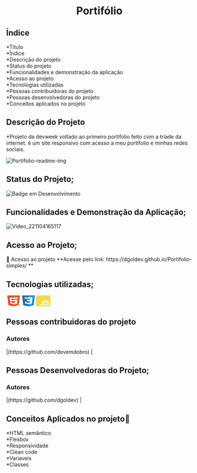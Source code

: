 <h1 align="center"> Portifólio </h1>

<h2>Índice</h2>
*Título<br>
*Índice<br>
*Descrição do projeto<br>
*Status do projeto<br>
*Funcionalidades e demonstração da aplicação<br>
*Acesso ao projeto<br>
*Tecnologias utilizadas<br>
*Pessoas contribuidoras do projeto<br>
*Pessoas desenvolvedoras do projeto<br>
*Conceitos aplicados no projeto<br>


<h2>Descrição do Projeto</h2>
*Projeto da devweek voltado ao primeiro portifolio feito com a tríade da internet. é um site responsivo com acesso a meu portifolio e minhas redes sociais.

![Portifolio-readme-img](https://user-images.githubusercontent.com/77650262/200056948-42df0506-ede4-4e07-b04e-84ae5cf9f3b1.png)

<h2>Status do Projeto;</h2>

![Badge em Desenvolvimento](http://img.shields.io/static/v1?label=STATUS&message=EM%20DESENVOLVIMENTO&color=GREEN&style=for-the-badge)

<h2>Funcionalidades e Demonstração da Aplicação;</h2>

![Video_221104165117](https://user-images.githubusercontent.com/77650262/200069520-5aa8d5d7-1796-4f8e-abe0-d78ed9e79f1d.gif)


<h2>Acesso ao Projeto;</h2>
📁 Acesso ao projeto **Acesse pelo link: https://dgoldev.github.io/Portifolio-simples/ **

<h2>Tecnologias utilizadas;</h2>
<img align="center" alt="HTML" height="30" width="40" src="https://raw.githubusercontent.com/devicons/devicon/master/icons/html5/html5-original.svg"><img align="center" alt="CSS" height="30" width="40" src="https://raw.githubusercontent.com/devicons/devicon/master/icons/css3/css3-original.svg"><img align="center" alt="Js" height="30" width="40" src="https://raw.githubusercontent.com/devicons/devicon/master/icons/javascript/javascript-plain.svg">

<h2>Pessoas contribuidoras do projeto</h2>
<h3>Autores</h3>
|(https://github.com/devemdobro)  |

<h2>Pessoas Desenvolvedoras do Projeto;</h2>
<h3>Autores</h3>
|(https://github.com/dgoldev) |

<h2>Conceitos Aplicados no projeto👀</h2>
*HTML semântico<br>
*Flexbox<br>
*Responsividade<br>
*Clean code<br>
*Variaveis<br>
*Classes<br>




